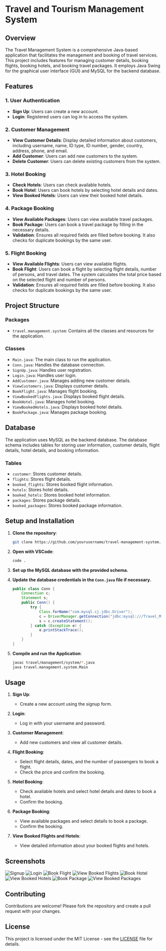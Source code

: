 # Travel and Tourism Management System

## Overview

The Travel Management System is a comprehensive Java-based application that facilitates the management and booking of travel services. This project includes features for managing customer details, booking flights, booking hotels, and booking travel packages. It employs Java Swing for the graphical user interface (GUI) and MySQL for the backend database.

## Features

### 1. User Authentication
- **Sign Up**: Users can create a new account.
- **Login**: Registered users can log in to access the system.

### 2. Customer Management
- **View Customer Details**: Display detailed information about customers, including username, name, ID type, ID number, gender, country, address, phone, and email.
- **Add Customer**: Users can add new customers to the system.
- **Delete Customer**: Users can delete existing customers from the system.

### 3. Hotel Booking
- **Check Hotels**: Users can check available hotels.
- **Book Hotel**: Users can book hotels by selecting hotel details and dates.
- **View Booked Hotels**: Users can view their booked hotel details.

### 4. Package Booking
- **View Available Packages**: Users can view available travel packages.
- **Book Package**: Users can book a travel package by filling in the necessary details.
- **Validation**: Ensures all required fields are filled before booking. It also checks for duplicate bookings by the same user.

### 5. Flight Booking
- **View Available Flights**: Users can view available flights.
- **Book Flight**: Users can book a flight by selecting flight details, number of persons, and travel dates. The system calculates the total price based on the selected flight and number of persons.
- **Validation**: Ensures all required fields are filled before booking. It also checks for duplicate bookings by the same user.

## Project Structure

### Packages

- `travel.management.system`: Contains all the classes and resources for the application.

### Classes

- `Main.java`: The main class to run the application.
- `Conn.java`: Handles the database connection.
- `SignUp.java`: Handles user registration.
- `Login.java`: Handles user login.
- `AddCustomer.java`: Manages adding new customer details.
- `ViewCustomers.java`: Displays customer details.
- `BookFlight.java`: Manages flight booking.
- `ViewBookedFlights.java`: Displays booked flight details.
- `BookHotel.java`: Manages hotel booking.
- `ViewBookedHotels.java`: Displays booked hotel details.
- `BookPackage.java`: Manages package booking.

## Database

The application uses MySQL as the backend database. The database schema includes tables for storing user information, customer details, flight details, hotel details, and booking information.

### Tables

- `customer`: Stores customer details.
- `flights`: Stores flight details.
- `booked_flights`: Stores booked flight information.
- `hotels`: Stores hotel details.
- `booked_hotels`: Stores booked hotel information.
- `packages`: Stores package details.
- `booked_packages`: Stores booked package information.

## Setup and Installation

1. **Clone the repository**:
    ```bash
    git clone https://github.com/yourusername/travel-management-system.git
    ```

2. **Open with VSCode**:
    ```bash
    code .
    ```

3. **Set up the MySQL database with the provided schema.**

4. **Update the database credentials in the `Conn.java` file if necessary.**
    ```java
    public class Conn {
        Connection c;
        Statement s;
        public Conn() {
            try {
                Class.forName("com.mysql.cj.jdbc.Driver");
                c = DriverManager.getConnection("jdbc:mysql:///Travel_Management", "root", "password");
                s = c.createStatement();
            } catch (Exception e) {
                e.printStackTrace();
            }
        }
    }
    ```

5. **Compile and run the Application**:
    ```bash
    javac travel/management/system/*.java
    java travel.management.system.Main
    ```

## Usage

1. **Sign Up**:
   - Create a new account using the signup form.

2. **Login**:
   - Log in with your username and password.

3. **Customer Management**:
   - Add new customers and view all customer details.

4. **Flight Booking**:
   - Select flight details, dates, and the number of passengers to book a flight.
   - Check the price and confirm the booking.

5. **Hotel Booking**:
   - Check available hotels and select hotel details and dates to book a hotel.
   - Confirm the booking.

6. **Package Booking**:
   - View available packages and select details to book a package.
   - Confirm the booking.

7. **View Booked Flights and Hotels**:
   - View detailed information about your booked flights and hotels.

## Screenshots

![Signup](path/to/signup.png)
![Login](path/to/login.png)
![Book Flight](path/to/book-flight.png)
![View Booked Flights](path/to/view-booked-flights.png)
![Book Hotel](path/to/book-hotel.png)
![View Booked Hotels](path/to/view-booked-hotels.png)
![Book Package](path/to/book-package.png)
![View Booked Packages](path/to/view-booked-packages.png)

## Contributing

Contributions are welcome! Please fork the repository and create a pull request with your changes.

## License

This project is licensed under the MIT License - see the [LICENSE](LICENSE) file for details.

